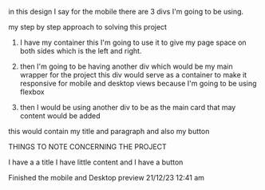 in this design I say for the mobile there are 3 divs I'm going to be using. 

my step by step approach to solving this project 
1. I have my container
 this I'm going to use it to give my page space on both sides which is the left and right.

2. then I'm going to be having another div which would be my main wrapper for the project
 this div would serve as a container to make it responsive for mobile and desktop views because I'm going to be using flexbox

3. then I would be using another div to be as the main card that may content would be added

this would contain my title and paragraph and also my button



THINGS TO NOTE CONCERNING THE PROJECT 

I have a a title
I have little content
and I have a button

Finished the mobile and Desktop preview 
21/12/23 12:41 am

